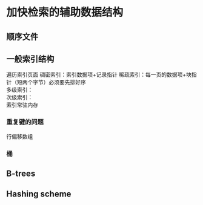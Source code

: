 # 加快检索的辅助数据结构
## 顺序文件

## 一般索引结构
遍历索引页面 
稠密索引：索引数据项+记录指针 
稀疏索引：每一页的数据项+块指针（短两个字节）必须要先排好序  
多级索引：  
次级索引：  
索引常驻内存
### 重复键的问题
行偏移数组  
### 桶

## B-trees

## Hashing scheme